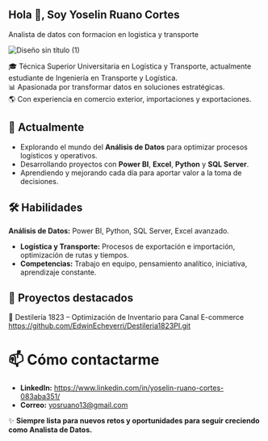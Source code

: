 ## Hola 👋, Soy  Yoselin Ruano Cortes 

Analista de datos con formacion en logistica y transporte 

![Diseño sin título (1)](https://github.com/user-attachments/assets/9970b050-b398-430d-9611-ae4fca825ab7)

🎓 Técnica Superior Universitaria en Logística y Transporte, actualmente estudiante de Ingeniería en Transporte y Logística.  
📊 Apasionada por transformar datos en soluciones estratégicas.  
🌎 Con experiencia en comercio exterior, importaciones y exportaciones.

## 🚀 Actualmente

- Explorando el mundo del **Análisis de Datos** para optimizar procesos logísticos y operativos.
- Desarrollando proyectos con **Power BI**, **Excel**, **Python** y **SQL Server**.
- Aprendiendo y mejorando cada día para aportar valor a la toma de decisiones.
  
## 🛠️ Habilidades
 **Análisis de Datos:** Power BI, Python, SQL Server, Excel avanzado.
- **Logística y Transporte:** Procesos de exportación e importación, optimización de rutas y tiempos.
- **Competencias:** Trabajo en equipo, pensamiento analítico, iniciativa, aprendizaje constante.

## 📌 Proyectos destacados
🥃 Destilería 1823 – Optimización de Inventario para Canal E-commerce
https://github.com/EdwinEcheverri/Destileria1823PI.git

# 📫 Cómo contactarme

- **LinkedIn:** https://www.linkedin.com/in/yoselin-ruano-cortes-083aba351/
- **Correo:** yosruano13@gmail.com

✨ **Siempre lista para nuevos retos y oportunidades para seguir creciendo como Analista de Datos.**
<!--
**YoselinRuano/YoselinRuano** is a ✨ _special_ ✨ repository because its `README.md` (this file) appears on your GitHub profile.

Here are some ideas to get you started:

- 🔭 I’m currently working on ...
- 🌱 I’m currently learning ...
- 👯 I’m looking to collaborate on ...
- 🤔 I’m looking for help with ...
- 💬 Ask me about ...
- 📫 How to reach me: ...
- 😄 Pronouns: ...
- ⚡ Fun fact: ...
-->
